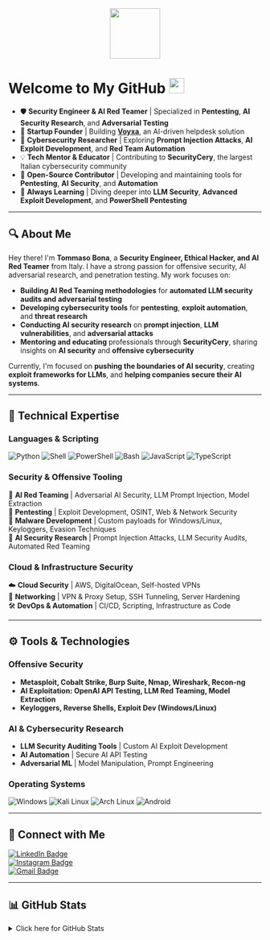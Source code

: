 <div id="header" align="center">
  <img src="https://media.giphy.com/media/YRMb6dd7zprS00JdGZ/giphy.gif" width="100"/>
</div>

# Welcome to My GitHub <img src="https://raw.githubusercontent.com/aemmadi/aemmadi/master/wave.gif" width="30">

- 🛡 **Security Engineer & AI Red Teamer** | Specialized in **Pentesting**, **AI Security Research**, and **Adversarial Testing**  
- 🚀 **Startup Founder** | Building **[Voyxa](https://voyxa.com)**, an AI-driven helpdesk solution  
- 🔬 **Cybersecurity Researcher** | Exploring **Prompt Injection Attacks**, **AI Exploit Development**, and **Red Team Automation**  
- 💡 **Tech Mentor & Educator** | Contributing to **SecurityCery**, the largest Italian cybersecurity community  
- 🎯 **Open-Source Contributor** | Developing and maintaining tools for **Pentesting**, **AI Security**, and **Automation**  
- 👾 **Always Learning** | Diving deeper into **LLM Security**, **Advanced Exploit Development**, and **PowerShell Pentesting**  

---

## 🔍 About Me

Hey there! I'm **Tommaso Bona**, a **Security Engineer, Ethical Hacker, and AI Red Teamer** from Italy. I have a strong passion for offensive security, AI adversarial research, and penetration testing. My work focuses on:  

- **Building AI Red Teaming methodologies** for **automated LLM security audits and adversarial testing**  
- **Developing cybersecurity tools** for **pentesting**, **exploit automation**, and **threat research**  
- **Conducting AI security research** on **prompt injection**, **LLM vulnerabilities**, and **adversarial attacks**  
- **Mentoring and educating** professionals through **SecurityCery**, sharing insights on **AI security** and **offensive cybersecurity**  

Currently, I'm focused on **pushing the boundaries of AI security**, creating **exploit frameworks for LLMs**, and **helping companies secure their AI systems**.  

---

## 🔧 Technical Expertise  

### **Languages & Scripting**  
![Python](https://img.shields.io/badge/-Python-black?style=flat-square&logo=Python)
![Shell](https://img.shields.io/badge/-Shell-5391FE?style=flat-square&logo=PowerShell&logoColor=white)
![PowerShell](https://img.shields.io/badge/-PowerShell-blue?style=flat-square&logo=PowerShell)
![Bash](https://img.shields.io/badge/-Bash-4EAA25?style=flat-square&logo=gnubash&logoColor=white)
![JavaScript](https://img.shields.io/badge/-JavaScript-yellow?style=flat-square&logo=javascript)
![TypeScript](https://img.shields.io/badge/-TypeScript-3178C6?style=flat-square&logo=typescript)  

### **Security & Offensive Tooling**  
🔹 **AI Red Teaming** | Adversarial AI Security, LLM Prompt Injection, Model Extraction  
🔹 **Pentesting** | Exploit Development, OSINT, Web & Network Security  
🔹 **Malware Development** | Custom payloads for Windows/Linux, Keyloggers, Evasion Techniques  
🔹 **AI Security Research** | Prompt Injection Attacks, LLM Security Audits, Automated Red Teaming  

### **Cloud & Infrastructure Security**  
☁️ **Cloud Security** | AWS, DigitalOcean, Self-hosted VPNs  
🔗 **Networking** | VPN & Proxy Setup, SSH Tunneling, Server Hardening  
🛠 **DevOps & Automation** | CI/CD, Scripting, Infrastructure as Code  

---

## ⚙️ Tools & Technologies  

### **Offensive Security**  
- **Metasploit, Cobalt Strike, Burp Suite, Nmap, Wireshark, Recon-ng**  
- **AI Exploitation: OpenAI API Testing, LLM Red Teaming, Model Extraction**  
- **Keyloggers, Reverse Shells, Exploit Dev (Windows/Linux)**  

### **AI & Cybersecurity Research**  
- **LLM Security Auditing Tools** | Custom AI Exploit Development  
- **AI Automation** | Secure AI API Testing  
- **Adversarial ML** | Model Manipulation, Prompt Engineering  

### **Operating Systems**  
![Windows](https://img.shields.io/badge/Windows-0078D6?style=for-the-badge&logo=windows&logoColor=white)
![Kali Linux](https://img.shields.io/badge/Kali_Linux-557C94?style=for-the-badge&logo=kali-linux&logoColor=white)
![Arch Linux](https://img.shields.io/badge/Arch_Linux-1793D1?style=for-the-badge&logo=arch-linux&logoColor=white)
![Android](https://img.shields.io/badge/Android-3DDC84?style=for-the-badge&logo=android&logoColor=white)

---

## 🔗 Connect with Me  

[![LinkedIn Badge](https://img.shields.io/badge/-TommasoBona-blue?style=flat-square&logo=Linkedin&logoColor=white&link=https://www.linkedin.com/in/tommaso-bona-20b76b232)](https://www.linkedin.com/in/tommaso-bona-20b76b232)  
[![Instagram Badge](https://img.shields.io/badge/-TommasoBona-purple?style=flat-square&logo=instagram&logoColor=white&link=https://instagram.com/tommasoobona/)](https://instagram.com/tommasoobona)  
[![Gmail Badge](https://img.shields.io/badge/-tommasobona04@gmail.com-c14438?style=flat-square&logo=Gmail&logoColor=white&link=mailto:tommasobona04@gmail.com)](mailto:tommasobona04@gmail.com)  

---

## 📊 GitHub Stats  

<details>
  <summary>Click here for GitHub Stats</summary>
  <p align="center">
    <img alt="GitHub Stats" src="https://github-readme-stats.vercel.app/api?username=ParzivalHack&show_icons=true&hide=issues&icon_color=000000&hide_border=true&title_color=5391FE&text_color=555">
    <br>
    <img alt="Top Language" src="https://github-readme-stats.vercel.app/api/top-langs/?username=ParzivalHack&hide=html,&hide_border=true&title_color=5391FE&text_color=555">
  </p>
</details>
